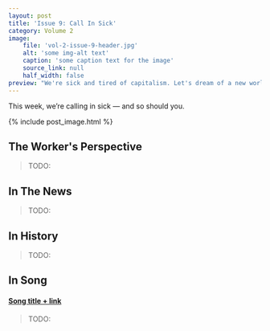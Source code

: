 ```yaml
---
layout: post
title: 'Issue 9: Call In Sick'
category: Volume 2
image:
    file: 'vol-2-issue-9-header.jpg'
    alt: 'some img-alt text'
    caption: 'some caption text for the image'
    source_link: null
    half_width: false
preview: "We're sick and tired of capitalism. Let's dream of a new world together."
---
```


This week, we’re calling in sick &mdash; and so should you.

<!--excerpt-->

{% include post_image.html %}

## The Worker's Perspective

> TODO:

## In The News

> TODO:

## In History

> TODO:

## In Song

#### [Song title + link]()

> TODO:
